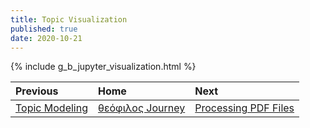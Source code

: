 ```yaml
---
title: Topic Visualization
published: true
date: 2020-10-21
---
```

{% include g_b_jupyter_visualization.html %}


| Previous        | Home          | Next |
|:-------------|:------------------|:------|
|  [Topic Modeling](A-topic-modeling) | [θεόφιλος Journey](A-θεόφιλος-Journey) | [Processing PDF Files](A-Processing-PDF) |
